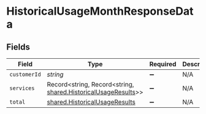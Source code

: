 # HistoricalUsageMonthResponseData


## Fields

| Field                                                                                                          | Type                                                                                                           | Required                                                                                                       | Description                                                                                                    | Example                                                                                                        |
| -------------------------------------------------------------------------------------------------------------- | -------------------------------------------------------------------------------------------------------------- | -------------------------------------------------------------------------------------------------------------- | -------------------------------------------------------------------------------------------------------------- | -------------------------------------------------------------------------------------------------------------- |
| `customerId`                                                                                                   | *string*                                                                                                       | :heavy_minus_sign:                                                                                             | N/A                                                                                                            | x4xCwxxJxGCx123Rx5xTx                                                                                          |
| `services`                                                                                                     | Record<string, Record<string, [shared.HistoricalUsageResults](../../models/shared/historicalusageresults.md)>> | :heavy_minus_sign:                                                                                             | N/A                                                                                                            |                                                                                                                |
| `total`                                                                                                        | [shared.HistoricalUsageResults](../../models/shared/historicalusageresults.md)                                 | :heavy_minus_sign:                                                                                             | N/A                                                                                                            |                                                                                                                |
